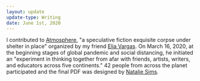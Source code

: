 ```yaml
---
layout: update
update-type: Writing
date: June 1st, 2020
---
```


I contributed to <a href="https://drive.google.com/file/d/1t1ShbmPK6W3cdEQv6jYK2JHF3KCY8ywH/view?usp=sharing" alt="Atmosphere PDF link">Atmosphere</a>, "a speculative fiction exquisite corpse under shelter in place" organized by my friend <a href="http://www.eliavargas.com/writing" alt="Elia Vargas' personal site">Elia Vargas</a>. On March 16, 2020, at the beginning stages of global pandemic and social distancing, he initiated an "experiment in thinking together from afar with friends, artists, writers, and educators across five continents." 42 people from across the planet participated and the final PDF was designed by <a href="http://www.nataliesims.com/" alt="Natalie Sims personal site">Natalie Sims</a>.